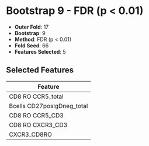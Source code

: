 # Bootstrap 9 - FDR (p < 0.01)

- **Outer Fold**: 17
- **Bootstrap**: 9
- **Method**: FDR (p < 0.01)
- **Fold Seed**: 66
- **Features Selected**: 5

## Selected Features

| Feature |
|---------|
| CD8 RO CCR5_total |
| Bcells CD27posIgDneg_total |
| CD8 RO CCR5_CD3 |
| CD8 RO CXCR3_CD3 |
| CXCR3_CD8RO |
